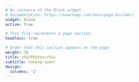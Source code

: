 ```yaml
---
# An instance of the Blank widget.
# Documentation: https://wowchemy.com/docs/page-builder/
widget: blank
active: true

# This file represents a page section.
headless: true

# Order that this section appears on the page.
weight: 30
title: <h2>Photos</h2>
subtitle: Coming soon!
design:
  columns: '1'
---
```

